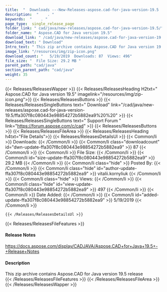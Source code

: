 ```yaml
---
title:  "  Downloads ---New-Releases-aspose.cad-for-java-version-19.5 . " 
description:  "    . " 
keywords:  "    . " 
page_type:  single_release_page
folder_link: " cad/java/new-releases/aspose.cad-for-java-version-19.5/"
folder_name: " Aspose.CAD for Java version 19.5"
download_link: " /cad/java/new-releases/aspose.cad-for-java-version-19.5/ffa307f8c080443e98854272b5882ea9"
download_text: " Download"
Intro_text: " This zip archive contains Aspose.CAD for Java version 19.5 release"
image_link: "/resources/img/zip-icon.png"
download_count: "   5/19/2019  Downloads: 87  Views: 496"
file_size: "  File Size: 29.2 MB "
parent_path: "cad/java"
section_parent_path: "cad/java"
weight: 35 
---
```


{{< Releases/ReleasesWapper >}}
  {{< Releases/ReleasesHeading H2txt=" Aspose.CAD for Java version 19.5" imagelink="/resources/img/zip-icon.png">}}
  {{< Releases/ReleasesButtons >}}
    {{< Releases/ReleasesSingleButtons text=" Download" link="/cad/java/new-releases/aspose.cad-for-java-version-19.5/ffa307f8c080443e98854272b5882ea9%20%20" >}}
    {{< Releases/ReleasesSingleButtons text=" Support Forum " link="https://forum.aspose.com/c/cad" >}}
  {{< Releases/ReleasesButtons >}}
  {{< Releases/ReleasesFileArea >}}
    {{< Releases/ReleasesHeading h4txt="File Details">}}
    {{< Releases/ReleasesDetailsUl >}}
            {{< Common/li  >}} Downloads: {{< /Common/li >}} 
      {{< Common/li class="downloadcount" id="dwn-update-ffa307f8c080443e98854272b5882ea9" >}} 87 {{< /Common/li >}} 
      {{< Common/li  >}} File Size: {{< /Common/li >}} 
      {{< Common/li id="size-update-ffa307f8c080443e98854272b5882ea9" >}} 29.2 MB {{< /Common/li >}} 
      {{< Common/li  class="hide" >}} Posted By: {{< /Common/li >}} 
      {{< Common/li class="hide" id="author-update-ffa307f8c080443e98854272b5882ea9" >}} vitalii.kornyliuk {{< /Common/li >}} 
      {{< Common/li class="hide"  >}} Views: {{< /Common/li >}} 
      {{< Common/li class="hide" id="view-update-ffa307f8c080443e98854272b5882ea9" >}} 497 {{< /Common/li >}} 
      {{< Common/li  >}} Date Added: {{< /Common/li >}} 
      {{< Common/li id="added-update-ffa307f8c080443e98854272b5882ea9" >}} 5/19/2019 {{< /Common/li >}} 

    {{< /Releases/ReleasesDetailsUl >}}

  {{< Releases/ReleasesFileFeatures >}}
      <h4>Release Notes</h4><div><a href="https://docs.aspose.com/display/CADJAVA/Aspose.CAD+for+Java+19.5+-+Release+Notes">https://docs.aspose.com/display/CADJAVA/Aspose.CAD+for+Java+19.5+-+Release+Notes</a></div><h4>Description</h4><div class="HTMLDescription">This zip archive contains Aspose.CAD for Java version 19.5 release</div>
  {{< /Releases/ReleasesFileFeatures >}}
 {{< /Releases/ReleasesFileArea >}}
{{< /Releases/ReleasesWapper >}}


